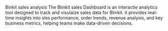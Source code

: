 Binkit sales analysis
The Blinkit sales Dashboard is an interactie analytics tool designed to track and visulaize sales data for Blinkit. it provides real-time insights into sles performance, order trends, revenue analysis, and key business metrics, helping teams make data-driven decisions.
